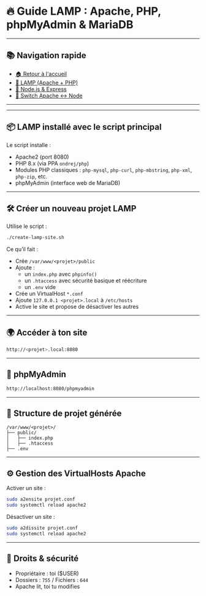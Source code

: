 # 🔥 Guide LAMP : Apache, PHP, phpMyAdmin & MariaDB


---

## 📚 Navigation rapide

- [🏠 Retour à l'accueil](README.md)
- [📘 LAMP (Apache + PHP)](README-lamp.md)
- [📗 Node.js & Express](README-node.md)
- [📙 Switch Apache <-> Node](README-switching.md)

---


---

## 📦 LAMP installé avec le script principal

Le script installe :
- Apache2 (port 8080)
- PHP 8.x (via PPA `ondrej/php`)
- Modules PHP classiques : `php-mysql`, `php-curl`, `php-mbstring`, `php-xml`, `php-zip`, etc.
- phpMyAdmin (interface web de MariaDB)

---

## 🛠️ Créer un nouveau projet LAMP

Utilise le script :

```bash
./create-lamp-site.sh
```

Ce qu’il fait :
- Crée `/var/www/<projet>/public`
- Ajoute :
  - un `index.php` avec `phpinfo()`
  - un `.htaccess` avec sécurité basique et réécriture
  - un `.env` vide
- Crée un VirtualHost `*.conf`
- Ajoute `127.0.0.1 <projet>.local` à `/etc/hosts`
- Active le site et propose de désactiver les autres

---

## 🌍 Accéder à ton site

```bash
http://<projet>.local:8080
```

---

## 🔑 phpMyAdmin

```bash
http://localhost:8080/phpmyadmin
```

---

## 📁 Structure de projet générée

```
/var/www/<projet>/
├── public/
│   ├── index.php
│   ├── .htaccess
├── .env
```

---

## ⚙️ Gestion des VirtualHosts Apache

Activer un site :

```bash
sudo a2ensite projet.conf
sudo systemctl reload apache2
```

Désactiver un site :

```bash
sudo a2dissite projet.conf
sudo systemctl reload apache2
```

---

## 📓 Droits & sécurité

- Propriétaire : toi ($USER)
- Dossiers : `755` / Fichiers : `644`
- Apache lit, toi tu modifies

